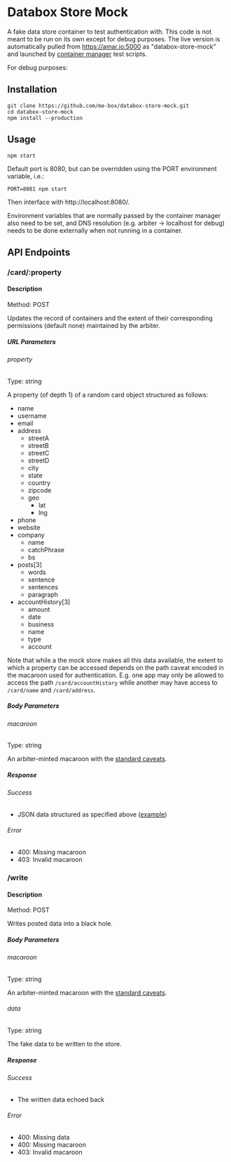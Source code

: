 # Databox Store Mock

A fake data store container to test authentication with. This code is not meant to be run on its own except for debug purposes. The live version is automatically pulled from https://amar.io:5000 as "databox-store-mock" and launched by [container manager](https://github.com/me-box/databox-container-manager) test scripts.

For debug purposes:

## Installation
	git clone https://github.com/me-box/databox-store-mock.git
	cd databox-store-mock
	npm install --production

## Usage
	npm start

Default port is 8080, but can be overridden using the PORT environment variable, i.e.:

	PORT=8081 npm start

Then interface with http://localhost:8080/.

Environment variables that are normally passed by the container manager also need to be set, and DNS resolution (e.g. arbiter -> localhost for debug) needs to be done externally when not running in a container.

## API Endpoints

### /card/:property

#### Description

Method: POST

Updates the record of containers and the extent of their corresponding permissions (default none) maintained by the arbiter.

##### URL Parameters

###### property

Type: string

A property (of depth 1) of a random card object structured as follows:

  - name
  - username
  - email
  - address
    - streetA
    - streetB
    - streetC
    - streetD
    - city
    - state
    - country
    - zipcode
    - geo
      - lat
      - lng
  - phone
  - website
  - company
    - name
    - catchPhrase
    - bs
  - posts[3]
    - words
    - sentence
    - sentences
    - paragraph
  - accountHistory[3]
    - amount
    - date
    - business
    - name
    - type
    - account

Note that while a the mock store makes all this data available, the extent to which a property can be accessed depends on the path caveat encoded in the macaroon used for authentication. E.g. one app may only be allowed to access the path `/card/accountHistory` while another may have access to `/card/name` and `/card/address`.

##### Body Parameters

###### macaroon

Type: string

An arbiter-minted macaroon with the [standard caveats](https://github.com/me-box/databox-arbiter.git).

##### Response

###### Success

  - JSON data structured as specified above ([example](http://faker.hook.io?property=helpers.createCard))

###### Error

  - 400: Missing macaroon
  - 403: Invalid macaroon

### /write

#### Description

Method: POST

Writes posted data into a black hole.

##### Body Parameters

###### macaroon

Type: string

An arbiter-minted macaroon with the [standard caveats](https://github.com/me-box/databox-arbiter#macaroons).

###### data

Type: string

The fake data to be written to the store.

##### Response

###### Success

  - The written data echoed back

###### Error

  - 400: Missing data
  - 400: Missing macaroon
  - 403: Invalid macaroon
